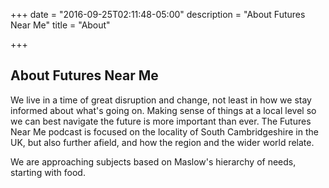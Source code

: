 +++
date = "2016-09-25T02:11:48-05:00"
description = "About Futures Near Me"
title = "About"

+++

## About Futures Near Me  

We live in a time of great disruption and change, not least in how we stay informed about what's going on. Making sense of things at a local level so we can best navigate the future is more important than ever. The Futures Near Me podcast is focused on the locality of South Cambridgeshire in the UK, but also further afield, and how the region and the wider world relate.

We are approaching subjects based on Maslow's hierarchy of needs, starting with food.
